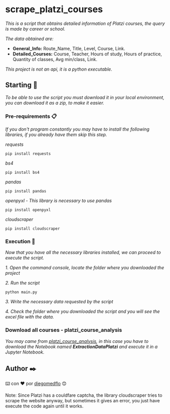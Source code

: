 # scrape_platzi_courses
_This is a script that obtains detailed information of Platzi courses, the query is made by career or school._

_The data obtained are:_
* **General_Info:** Route_Name, Title, Level, Course, Link.
* **Detailed_Courses:** Course, Teacher, Hours of study, Hours of practice, Quantity of classes, Avg min/class, Link.

_This project is not an api, it is a python executable._

## Starting 🚀
_To be able to use the script you must download it in your local environment, you can download it as a zip, to make it easier._

### Pre-requirements 📋
_If you don't program constantly you may have to install the following libraries, if you already have them skip this step._

_requests_
```
pip install requests
```
_bs4_
```
pip install bs4
```
_pandas_
```
pip install pandas
```
_openpyxl - This library is necessary to use pandas_
```
pip install openpyxl
```
_cloudscraper_
```
pip install cloudscraper
```


### Execution 🔧
_Now that you have all the necessary libraries installed, we can proceed to execute the script._

_1. Open the command console, locate the folder where you downloaded the project_

_2. Run the script_

```
python main.py
```

_3. Write the necessary data requested by the script_

_4. Check the folder where you downloaded the script and you will see the excel file with the data._

### Download all courses - platzi_course_analysis
_You may came from [platzi_course_analysis](https://github.com/diegomedflo/platzi_course_analysis), in this case you have to download the Notebook named **ExtractionDataPlatzi** and execute it in a Jupyter Notebook._


## Author ✒️

⌨️ con ❤️ por [diegomedflo](https://github.com/diegomedflo) 😊

Note: Since Platzi has a couldfare captcha, the library cloudscraper tries to scrape the website anyway, but sometimes it gives an error, you just have execute the code again until it works.
